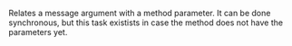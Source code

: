 Relates a message argument with a method parameter. It can be done synchronous, but this task existists in case the method does not have the parameters yet.